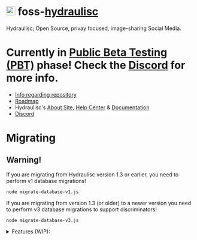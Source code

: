 # <img src="https://avatars.githubusercontent.com/u/144374735" style="height: 24px;"> foss-[hydraulisc](https://hydraulisc.net)
Hydraulisc; Open Source, privay focused, image-sharing Social Media.

# Currently in [Public Beta Testing (PBT)](https://pbt.hydraulisc.net) phase! Check the [Discord](https://discord.gg/Syn5GVDemH) for more info.

- [Info regarding repository](https://blog.hydraulisc.xyz/?entry=E0Mczt2lGeyib93YSqhB)
- [Roadmap](https://blog.hydraulisc.xyz/?entry=haulisc-roadmap)
- Hydraulisc's [About Site](https://about.hydraulisc.net/), [Help Center](https://about.hydraulisc.net/help/) & [Documentation](https://about.hydraulisc.net/docs/hydraulisc/)
- [Discord](https://discord.gg/Syn5GVDemH)

# Migrating
## Warning!
If you are migrating from Hydraulisc version 1.3 or earlier, you need to perform v1 database migrations!

`node migrate-database-v1.js`

If you are migrating from version 1.3 (or older) to a newer version you need to perform v3 database migrations to support discriminators!

`node migrate-database-v3.js`

<details>
<summary>Features (WIP):</summary>
<ul>
    <li>Privacy Focused</li>
    <li>Username-only accounts for anonimity</li>
    <li>Private, Invite-Only or Public modes</li>
    <li>Direct Invite links</li>
    <li>Uploaded files mimetype checks</li>
    <li>XSS Upload Preventions (sanitize text before upload)</li>
    <li>XSS Rendering Preventions (sanitize and render)</li>
</ul>
</details>
